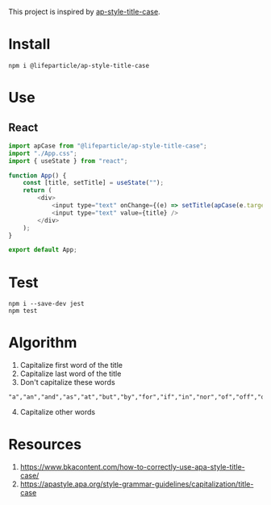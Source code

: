 This project is inspired by [ap-style-title-case](https://github.com/words/ap-style-title-case).

# Install

```shell
npm i @lifeparticle/ap-style-title-case
```

# Use

## React

```js
import apCase from "@lifeparticle/ap-style-title-case";
import "./App.css";
import { useState } from "react";

function App() {
	const [title, setTitle] = useState("");
	return (
		<div>
			<input type="text" onChange={(e) => setTitle(apCase(e.target.value))} />
			<input type="text" value={title} />
		</div>
	);
}

export default App;
```

# Test

```shell
npm i --save-dev jest
npm test
```

# Algorithm

1. Capitalize first word of the title
2. Capitalize last word of the title
3. Don't capitalize these words

```
"a","an","and","as","at","but","by","for","if","in","nor","of","off","on","or","per","so","the","to","up","via","yet"
```

4. Capitalize other words

# Resources

1. https://www.bkacontent.com/how-to-correctly-use-apa-style-title-case/
2. https://apastyle.apa.org/style-grammar-guidelines/capitalization/title-case
